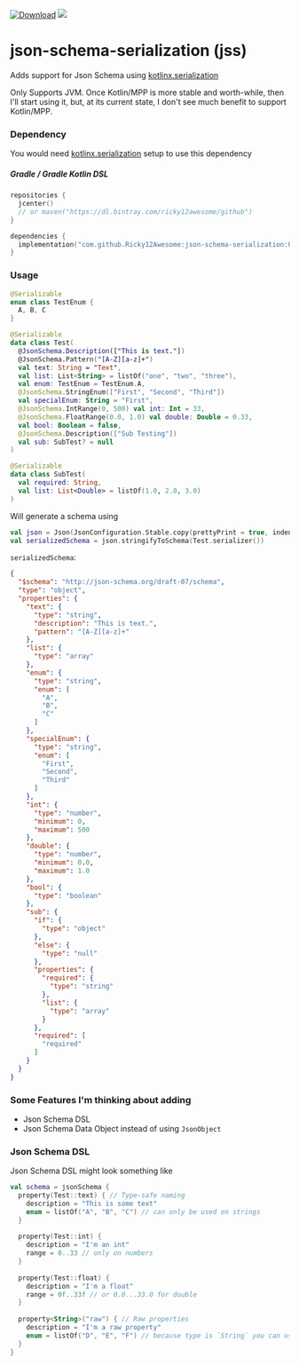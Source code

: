 [![Download](https://api.bintray.com/packages/ricky12awesome/github/json-schema-serialization/images/download.svg)](https://bintray.com/ricky12awesome/github/json-schema-serialization/_latestVersion)
[![](https://jitpack.io/v/Ricky12Awesome/json-schema-serialization.svg)](https://jitpack.io/#Ricky12Awesome/json-schema-serialization)

# json-schema-serialization (jss)
Adds support for Json Schema using [kotlinx.serialization](https://github.com/Kotlin/kotlinx.serialization)

Only Supports JVM. Once Kotlin/MPP is more stable and worth-while, then I'll start using it,
but, at its current state, I don't see much benefit to support Kotlin/MPP.

### Dependency
You would need [kotlinx.serialization](https://github.com/Kotlin/kotlinx.serialization) setup to use this dependency
##### Gradle / Gradle Kotlin DSL

```kotlin
repositories {
  jcenter()  
  // or maven("https://dl.bintray.com/ricky12awesome/github")
}

dependencies {
  implementation("com.github.Ricky12Awesome:json-schema-serialization:0.5.2")
}
```

### Usage

```kotlin
@Serializable
enum class TestEnum {
  A, B, C
}

@Serializable
data class Test(
  @JsonSchema.Description(["This is text."])
  @JsonSchema.Pattern("[A-Z][a-z]+")
  val text: String = "Text",
  val list: List<String> = listOf("one", "two", "three"),
  val enum: TestEnum = TestEnum.A,
  @JsonSchema.StringEnum(["First", "Second", "Third"])
  val specialEnum: String = "First",
  @JsonSchema.IntRange(0, 500) val int: Int = 33,
  @JsonSchema.FloatRange(0.0, 1.0) val double: Double = 0.33,
  val bool: Boolean = false,
  @JsonSchema.Description(["Sub Testing"])
  val sub: SubTest? = null
)

@Serializable
data class SubTest(
  val required: String,
  val list: List<Double> = listOf(1.0, 2.0, 3.0)
)
```
Will generate a schema using

```kotlin
val json = Json(JsonConfiguration.Stable.copy(prettyPrint = true, indent = "  "))
val serializedSchema = json.stringifyToSchema(Test.serializer())
```
`serializedSchema`:
```json
{
  "$schema": "http://json-schema.org/draft-07/schema",
  "type": "object",
  "properties": {
    "text": {
      "type": "string",
      "description": "This is text.",
      "pattern": "[A-Z][a-z]+"
    },
    "list": {
      "type": "array"
    },
    "enum": {
      "type": "string",
      "enum": [
        "A",
        "B",
        "C"
      ]
    },
    "specialEnum": {
      "type": "string",
      "enum": [
        "First",
        "Second",
        "Third"
      ]
    },
    "int": {
      "type": "number",
      "minimum": 0,
      "maximum": 500
    },
    "double": {
      "type": "number",
      "minimum": 0.0,
      "maximum": 1.0
    },
    "bool": {
      "type": "boolean"
    },
    "sub": {
      "if": {
        "type": "object"
      },
      "else": {
        "type": "null"
      },
      "properties": {
        "required": {
          "type": "string"
        },
        "list": {
          "type": "array"
        }
      },
      "required": [
        "required"
      ]
    }
  }
}
```

### Some Features I'm thinking about adding

- Json Schema DSL
- Json Schema Data Object instead of using `JsonObject`

### Json Schema DSL
Json Schema DSL might look something like

```kotlin
val schema = jsonSchema {
  property(Test::text) { // Type-safe naming
    description = "This is some text"
    enum = listOf("A", "B", "C") // can only be used on strings
  }
  
  property(Test::int) {
    description = "I'm an int"
    range = 0..33 // only on numbers
  }
  
  property(Test::float) {
    description = "I'm a float"
    range = 0f..33f // or 0.0...33.0 for double
  }
  
  property<String>("raw") { // Raw properties
    description = "I'm a raw property"
    enum = listOf("D", "E", "F") // because type is `String` you can use `enum`
  }
}
```

